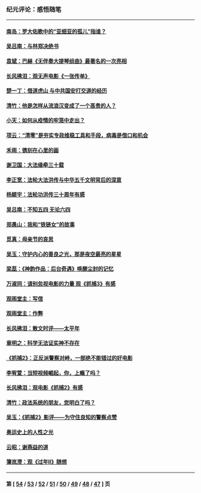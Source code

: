 ### 纪元评论：感悟随笔
---
#### [南岛：罗大佑歌中的“亚细亚的孤儿”指谁？](../../pages/nsc1035/n13765051.md) 
#### [吴吕南：与林郑决绝书](../../pages/nsc1035/n13764053.md) 
#### [袁斌：巴赫《无伴奏大提琴组曲》最著名的一次亮相](../../pages/nsc1035/n13762193.md) 
#### [长风拂泪：观无声电影《一张传单》](../../pages/nsc1035/n13759939.md) 
#### [楚一丁：借道虎山 与中共国安打交道的经历](../../pages/nsc1035/n13757589.md) 
#### [清竹：他是怎样从流浪汉变成了一个高贵的人？](../../pages/nsc1035/n13757096.md) 
#### [小天：如何从疫情的牢笼中走出？](../../pages/nsc1035/n13744630.md) 
#### [项云：“清零”是夯实专政维稳工具和手段，病毒是借口和机会](../../pages/nsc1035/n13737954.md) 
#### [禾雨：镌刻在心里的画](../../pages/nsc1035/n13737937.md) 
#### [谢卫国：大法缘牵三十载](../../pages/nsc1035/n13737872.md) 
#### [李正宽：法轮大法洪传与中华五千文明背后的深意](../../pages/nsc1035/n13736203.md) 
#### [杨颖宇：法轮功洪传三十周年有感](../../pages/nsc1035/n13734884.md) 
#### [吴吕南：不知五四 无论六四](../../pages/nsc1035/n13732297.md) 
#### [郑愚山：我和“铁链女”的故事](../../pages/nsc1035/n13727327.md) 
#### [觅真：母亲节的哀思](../../pages/nsc1035/n13729452.md) 
#### [吴玉：守护内心的善良之光，那是夜空最亮的星星](../../pages/nsc1035/n13729214.md) 
#### [梁蕊：《神韵作品：后台奇遇》唤醒尘封的记忆](../../pages/nsc1035/n13727363.md) 
#### [万淑同：请别忽视电影的力量  观《抓捕3》有感](../../pages/nsc1035/n13723311.md) 
#### [观雨堂主：写信](../../pages/nsc1035/n13722788.md) 
#### [观雨堂主：作弊](../../pages/nsc1035/n13717221.md) 
#### [长风拂泪：散文时评——太平年](../../pages/nsc1035/n13713601.md) 
#### [章明之：科学无法证实神不存在](../../pages/nsc1035/n13712224.md) 
#### [《抓捕2》：正反派警察对峙，一部绝不能错过的好电影](../../pages/nsc1035/n13711458.md) 
#### [李宥萱：当短视频崛起，你，上瘾了吗？](../../pages/nsc1035/n13678127.md) 
#### [长风拂泪：观电影《抓捕2》有感](../../pages/nsc1035/n13674277.md) 
#### [清竹：政法系统的朋友，您明白了吗？](../../pages/nsc1035/n13666721.md) 
#### [吴玉：《抓捕2》影评——为守住良知的警察点赞](../../pages/nsc1035/n13664510.md) 
#### [奥运史上的人性之光](../../pages/nsc1035/n13627118.md) 
#### [云昭：谢燕益的道](../../pages/nsc1035/n13607391.md) 
#### [簿岚澄：观《过年Ⅱ》随想](../../pages/nsc1035/n13606884.md) 

---
#### 第 [ [54](./54.md) / [53](./53.md) / [52](./52.md) / [51](./51.md) / [50](./50.md) / [49](./49.md) / [48](./48.md) / [47](./47.md) ] 页
